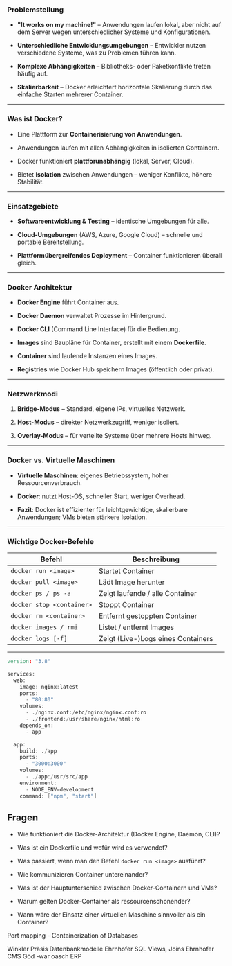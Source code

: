 ### **Problemstellung**

- **"It works on my machine!"** – Anwendungen laufen lokal, aber nicht auf dem Server wegen unterschiedlicher Systeme und Konfigurationen.
    
- **Unterschiedliche Entwicklungsumgebungen** – Entwickler nutzen verschiedene Systeme, was zu Problemen führen kann.
    
- **Komplexe Abhängigkeiten** – Bibliotheks- oder Paketkonflikte treten häufig auf.
    
- **Skalierbarkeit** – Docker erleichtert horizontale Skalierung durch das einfache Starten mehrerer Container.
    

---

###  **Was ist Docker?**

- Eine Plattform zur **Containerisierung von Anwendungen**.
    
- Anwendungen laufen mit allen Abhängigkeiten in isolierten Containern.
    
- Docker funktioniert **plattforunabhängig** (lokal, Server, Cloud).
    
- Bietet **Isolation** zwischen Anwendungen – weniger Konflikte, höhere Stabilität.
    

---

###  **Einsatzgebiete**

- **Softwareentwicklung & Testing** – identische Umgebungen für alle.
    
- **Cloud-Umgebungen** (AWS, Azure, Google Cloud) – schnelle und portable Bereitstellung.
    
- **Plattformübergreifendes Deployment** – Container funktionieren überall gleich.
    

---

###  **Docker Architektur**

- **Docker Engine** führt Container aus.
    
- **Docker Daemon** verwaltet Prozesse im Hintergrund.
    
- **Docker CLI** (Command Line Interface) für die Bedienung.
    
- **Images** sind Baupläne für Container, erstellt mit einem **Dockerfile**.
    
- **Container** sind laufende Instanzen eines Images.
    
- **Registries** wie Docker Hub speichern Images (öffentlich oder privat).
    

---

###  **Netzwerkmodi**

1. **Bridge-Modus** – Standard, eigene IPs, virtuelles Netzwerk.
    
2. **Host-Modus** – direkter Netzwerkzugriff, weniger isoliert.
    
3. **Overlay-Modus** – für verteilte Systeme über mehrere Hosts hinweg.
    

---

###  **Docker vs. Virtuelle Maschinen**

- **Virtuelle Maschinen**: eigenes Betriebssystem, hoher Ressourcenverbrauch.
    
- **Docker**: nutzt Host-OS, schneller Start, weniger Overhead.
    
- **Fazit**: Docker ist effizienter für leichtgewichtige, skalierbare Anwendungen; VMs bieten stärkere Isolation.
    

---

###  **Wichtige Docker-Befehle**

|Befehl|Beschreibung|
|---|---|
|`docker run <image>`|Startet Container|
|`docker pull <image>`|Lädt Image herunter|
|`docker ps / ps -a`|Zeigt laufende / alle Container|
|`docker stop <container>`|Stoppt Container|
|`docker rm <container>`|Entfernt gestoppten Container|
|`docker images / rmi`|Listet / entfernt Images|
|`docker logs [-f]`|Zeigt (Live-)Logs eines Containers|

---

```d
version: "3.8"

services:
  web:
    image: nginx:latest
    ports:
      - "80:80"
    volumes:
      - ./nginx.conf:/etc/nginx/nginx.conf:ro
      - ./frontend:/usr/share/nginx/html:ro
    depends_on:
      - app

  app:
    build: ./app
    ports:
      - "3000:3000"
    volumes:
      - ./app:/usr/src/app
    environment:
      - NODE_ENV=development
    command: ["npm", "start"]

```
## Fragen

- Wie funktioniert die Docker-Architektur (Docker Engine, Daemon, CLI)?

- Was ist ein Dockerfile und wofür wird es verwendet?

- Was passiert, wenn man den Befehl `docker run <image>` ausführt?

- Wie kommunizieren Container untereinander?

- Was ist der Hauptunterschied zwischen Docker-Containern und VMs?
    
- Warum gelten Docker-Container als ressourcenschonender?
    
- Wann wäre der Einsatz einer virtuellen Maschine sinnvoller als ein Container?


Port mapping - Containerization of Databases


Winkler Präsis
Datenbankmodelle Ehrnhofer
SQL Views, Joins Ehrnhofer
CMS Göd -war oasch
ERP